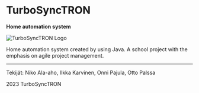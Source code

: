 # TurboSyncTRON
**Home automation system**

![TurboSyncTRON Logo](link_to_logo.png)

Home automation system created by using Java. A school project with the emphasis on agile project management.

---
Tekijät: Niko Ala-aho, Ilkka Karvinen, Onni Pajula, Otto Palssa

2023 TurboSyncTRON
